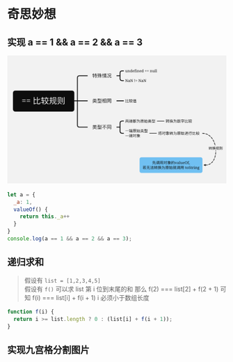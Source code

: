 # 奇思妙想

## 实现 a == 1 && a == 2 && a == 3

![==转换规则](./image/conversion-rules.png)

```js
let a = {
  _a: 1,
  valueOf() {
    return this._a++
  }
}
console.log(a == 1 && a == 2 && a == 3);
```

## 递归求和
> 假设有 `list = [1,2,3,4,5]` <br>
> 假设有 `f()` 可以求 list 第 i 位到末尾的和
> 那么 f(2) === list[2] + f(2 + 1)
> 可知 f(i) === list[i] + f(i + 1)
> i 必须小于数组长度 

```js
function f(i) {
  return i >= list.length ? 0 : (list[i] + f(i + 1));
}
```

## 实现九宫格分割图片

<image-9/>

